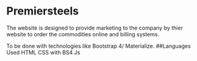 # Premiersteels
The website is designed to provide marketing to the company by thier website to order the commodities online and billing systems.

To be done with technologies like Bootstrap 4/ Materialize.
##Languages Used
HTML
CSS with BS4
Js
